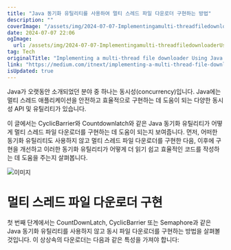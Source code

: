 ```yaml
---
title: "Java 동기화 유틸리티를 사용하여 멀티 스레드 파일 다운로더 구현하는 방법"
description: ""
coverImage: "/assets/img/2024-07-07-Implementingamulti-threadfiledownloaderUsingJavasynchronizationutilities_0.png"
date: 2024-07-07 22:06
ogImage: 
  url: /assets/img/2024-07-07-Implementingamulti-threadfiledownloaderUsingJavasynchronizationutilities_0.png
tag: Tech
originalTitle: "Implementing a multi-thread file downloader Using Java synchronization utilities"
link: "https://medium.com/itnext/implementing-a-multi-thread-file-downloader-using-java-synchronization-utilities-10a097feb47c"
isUpdated: true
---
```





Java가 오랫동안 소개되었던 분야 중 하나는 동시성(concurrency)입니다. Java에는 멀티 스레드 애플리케이션을 안전하고 효율적으로 구현하는 데 도움이 되는 다양한 동시성 API 및 유틸리티가 있습니다.

이 글에서는 CyclicBarrier와 Countdownlatch와 같은 Java 동기화 유틸리티가 어떻게 멀티 스레드 파일 다운로더를 구현하는 데 도움이 되는지 보여줍니다. 먼저, 어떠한 동기화 유틸리티도 사용하지 않고 멀티 스레드 파일 다운로더를 구현한 다음, 이후에 구현을 개선하고 이러한 동기화 유틸리티가 어떻게 더 읽기 쉽고 효율적인 코드를 작성하는 데 도움을 주는지 살펴봅니다.

![이미지](/assets/img/2024-07-07-Implementingamulti-threadfiledownloaderUsingJavasynchronizationutilities_0.png)

# 멀티 스레드 파일 다운로더 구현

<div class="content-ad"></div>

첫 번째 단계에서는 CountDownLatch, CyclicBarrier 또는 Semaphore과 같은 Java 동기화 유틸리티를 사용하지 않고 동시 파일 다운로더를 구현하는 방법을 살펴볼 것입니다. 이 상상속의 다운로더는 다음과 같은 특성을 가져야 합니다: